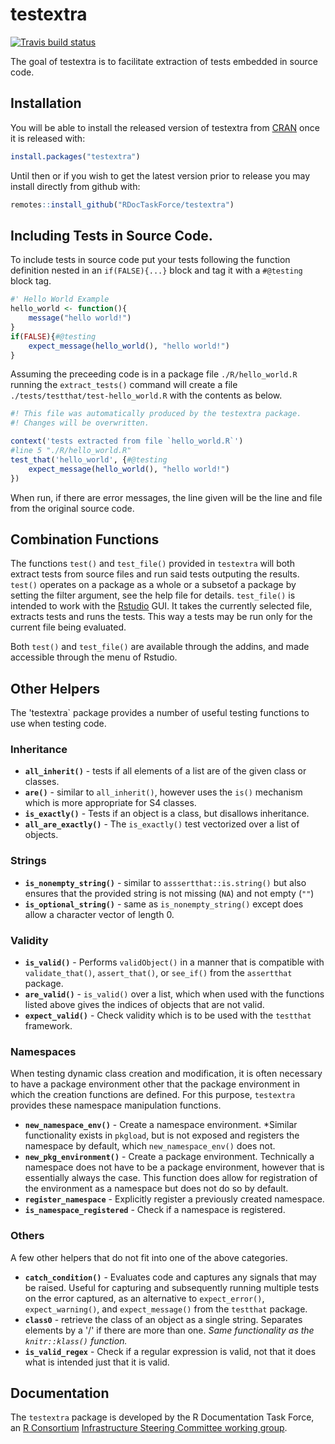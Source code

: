 
<!-- README.md is generated from README.Rmd. Please edit that file -->
testextra
=========

[![Travis build status](https://travis-ci.org/RDocTaskForce/testextra.svg?branch=master)](https://travis-ci.org/RDocTaskForce/testextra)

The goal of testextra is to facilitate extraction of tests embedded in source code.

Installation
------------

You will be able to install the released version of testextra from [CRAN](https://CRAN.R-project.org) once it is released with:

``` r
install.packages("testextra")
```

Until then or if you wish to get the latest version prior to release you may install directly from github with:

``` r
remotes::install_github("RDocTaskForce/testextra")
```

Including Tests in Source Code.
-------------------------------

To include tests in source code put your tests following the function definition nested in an `if(FALSE){...}` block and tag it with a `#@testing` block tag.

``` r
#' Hello World Example
hello_world <- function(){
    message("hello world!")
}
if(FALSE){#@testing
    expect_message(hello_world(), "hello world!")
}
```

Assuming the preceeding code is in a package file `./R/hello_world.R` running the `extract_tests()` command will create a file `./tests/testthat/test-hello_world.R` with the contents as below.

``` r
#! This file was automatically produced by the testextra package.
#! Changes will be overwritten.

context('tests extracted from file `hello_world.R`')
#line 5 "./R/hello_world.R"
test_that('hello_world', {#@testing
    expect_message(hello_world(), "hello world!")
})
```

When run, if there are error messages, the line given will be the line and file from the original source code.

Combination Functions
---------------------

The functions `test()` and `test_file()` provided in `testextra` will both extract tests from source files and run said tests outputing the results. `test()` operates on a package as a whole or a subsetof a package by setting the filter argument, see the help file for details. `test_file()` is intended to work with the [Rstudio](http://rstudio.com) GUI. It takes the currently selected file, extracts tests and runs the tests. This way a tests may be run only for the current file being evaluated.

Both `test()` and `test_file()` are available through the addins, and made accessible through the menu of Rstudio.

Other Helpers
-------------

The 'testextra\` package provides a number of useful testing functions to use when testing code.

### Inheritance

-   **`all_inherit()`** - tests if all elements of a list are of the given class or classes.
-   **`are()`** - similar to `all_inherit()`, however uses the `is()` mechanism which is more appropriate for S4 classes.
-   **`is_exactly()`** - Tests if an object is a class, but disallows inheritance.
-   **`all_are_exactly()`** - The `is_exactly()` test vectorized over a list of objects.

### Strings

-   **`is_nonempty_string()`** - similar to `asssertthat::is.string()` but also ensures that the provided string is not missing (`NA`) and not empty (`""`)
-   **`is_optional_string()`** - same as `is_nonempty_string()` except does allow a character vector of length 0.

### Validity

-   **`is_valid()`** - Performs `validObject()` in a manner that is compatible with
    `validate_that()`, `assert_that()`, or `see_if()` from the `assertthat` package.
-   **`are_valid()`** - `is_valid()` over a list, which when used with the functions listed above gives the indices of objects that are not valid.
-   **`expect_valid()`** - Check validity which is to be used with the `testthat` framework.

### Namespaces

When testing dynamic class creation and modification, it is often necessary to have a package environment other that the package environment in which the creation functions are defined. For this purpose, `testextra` provides these namespace manipulation functions.

-   **`new_namespace_env()`** - Create a namespace environment. \*Similar functionality exists in `pkgload`, but is not exposed and registers the namespace by default, which `new_namespace_env()` does not.
-   **`new_pkg_environment()`** - Create a package environment. Technically a namespace does not have to be a package environment, however that is essentially always the case. This function does allow for registration of the environment as a namespace but does not do so by default.
-   **`register_namespace`** - Explicitly register a previously created namespace.
-   **`is_namespace_registered`** - Check if a namespace is registered.

### Others

A few other helpers that do not fit into one of the above categories.

-   **`catch_condition()`** - Evaluates code and captures any signals that may be raised. Useful for capturing and subsequently running multiple tests on the error captured, as an alternative to `expect_error()`, `expect_warning()`, and `expect_message()` from the `testthat` package.
-   **`class0`** - retrieve the class of an object as a single string. Separates elements by a '/' if there are more than one. *Same functionality as the `knitr::klass()` function.*
-   **`is_valid_regex`** - Check if a regular expression is valid, not that it does what is intended just that it is valid.

Documentation
-------------

The `testextra` package is developed by the R Documentation Task Force, an [R Consortium](https://www.r-consortium.org) [Infrastructure Steering Committee working group](https://www.r-consortium.org/projects/isc-working-groups).
